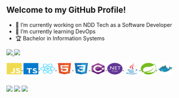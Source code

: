 ## Welcome to my GitHub Profile!

- 🔭 I’m currently working on NDD Tech as a Software Developer
- 🌱 I’m currently learning DevOps
- 🏆 Bachelor in Information Systems

<div>
  <a href="https://github.com/liciomachado">
  <img height="180em" src="https://github-readme-stats.vercel.app/api?username=liciomachado&show_icons=true&theme=light&include_all_commits=true&count_private=true"/>
  <img height="180em" src="https://github-readme-stats.vercel.app/api/top-langs/?username=liciomachado&layout=compact&langs_count=7&theme=light"/>
</div>
  
<div style="display: inline_block"><br>
  <img align="center" alt="licio-Js" height="30" width="40" src="https://raw.githubusercontent.com/devicons/devicon/master/icons/javascript/javascript-plain.svg">
  <img align="center" alt="licio-Ts" height="30" width="40" src="https://raw.githubusercontent.com/devicons/devicon/master/icons/typescript/typescript-plain.svg">
  <img align="center" alt="licio-React" height="30" width="40" src="https://raw.githubusercontent.com/devicons/devicon/master/icons/react/react-original.svg">
  <img align="center" alt="licio-HTML" height="30" width="40" src="https://raw.githubusercontent.com/devicons/devicon/master/icons/html5/html5-original.svg">
  <img align="center" alt="licio-CSS" height="30" width="40" src="https://raw.githubusercontent.com/devicons/devicon/master/icons/css3/css3-original.svg">
  <img align="center" alt="licio-Csharp" height="30" width="40" src="https://raw.githubusercontent.com/devicons/devicon/master/icons/csharp/csharp-original.svg">
  <img align="center" alt="licio-netcore" height="30" width="40" src="https://raw.githubusercontent.com/devicons/devicon/master/icons/dotnetcore/dotnetcore-original.svg">
  <img align="center" alt="licio-java" height="30" width="40" src="https://raw.githubusercontent.com/devicons/devicon/master/icons/java/java-original.svg">
  <img align="center" alt="licio-spring" height="30" width="40" src="https://raw.githubusercontent.com/devicons/devicon/master/icons/spring/spring-original.svg">
  <img align="center" alt="licio-docker" height="30" width="40" src="https://raw.githubusercontent.com/devicons/devicon/master/icons/docker/docker-original.svg">
</div>
  
##
  
<div> 
  <a href="https://instagram.com/licio.machado" target="_blank"><img src="https://img.shields.io/badge/-Instagram-%23E4405F?style=for-the-badge&logo=instagram&logoColor=white" target="_blank"></a>
  <a href = "mailto:licio.machado@hotmail.com"><img src="https://img.shields.io/badge/-Gmail-%23333?style=for-the-badge&logo=gmail&logoColor=white" target="_blank"></a>
  <a href="https://www.linkedin.com/in/maur%C3%ADcio-machado-a9524a202/" target="_blank"><img src="https://img.shields.io/badge/-LinkedIn-%230077B5?style=for-the-badge&logo=linkedin&logoColor=white" target="_blank"></a>  
</div>
